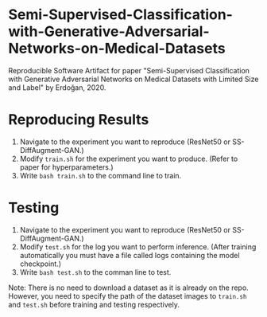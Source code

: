 # Semi-Supervised-Classification-with-Generative-Adversarial-Networks-on-Medical-Datasets
Reproducible Software Artifact for paper "Semi-Supervised Classification with Generative Adversarial Networks on Medical Datasets with Limited Size and Label" by Erdoğan, 2020.

# Reproducing Results
1. Navigate to the experiment you want to reproduce (ResNet50 or SS-DiffAugment-GAN.)
2. Modify ``` train.sh ``` for the experiment you want to produce. (Refer to paper for hyperparameters.)
3. Write ``` bash train.sh ``` to the command line to train. 

# Testing
1. Navigate to the experiment you want to reproduce (ResNet50 or SS-DiffAugment-GAN.)
2. Modify ``` test.sh ``` for the log you want to perform inference. (After training automatically you must have a file called logs containing the model checkpoint.)
3. Write ``` bash test.sh ``` to the comman line to test. 

Note: There is no need to download a dataset as it is already on the repo. However, you need to specify the path of the dataset images to ``` train.sh ``` and ``` test.sh ``` before training and testing respectively.
